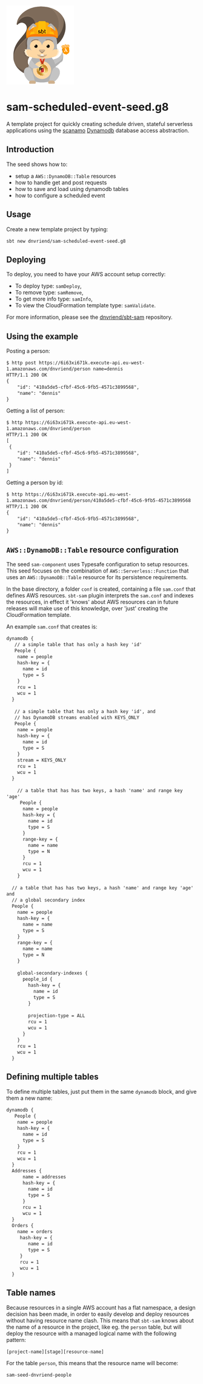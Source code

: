 ![Logo image](img/sbtscalasamlogo_small.png)

# sam-scheduled-event-seed.g8
A template project for quickly creating schedule driven, stateful serverless applications using the [scanamo](https://github.com/scanamo/scanamo) [Dynamodb](https://aws.amazon.com/dynamodb/) database access abstraction.

## Introduction
The seed shows how to:

- setup a `AWS::DynamoDB::Table` resources
- how to handle get and post requests
- how to save and load using dynamodb tables
- how to configure a scheduled event

## Usage
Create a new template project by typing:

```
sbt new dnvriend/sam-scheduled-event-seed.g8
```

## Deploying
To deploy, you need to have your AWS account setup correctly:

- To deploy type: `samDeploy`,
- To remove type: `samRemove`,
- To get more info type: `samInfo`,
- To view the CloudFormation template type: `samValidate`.

For more information, please see the [dnvriend/sbt-sam](https://github.com/dnvriend/sbt-sam) repository.

## Using the example
Posting a person:

```
$ http post https://6i63xi671k.execute-api.eu-west-1.amazonaws.com/dnvriend/person name=dennis
HTTP/1.1 200 OK
{
    "id": "410a5de5-cfbf-45c6-9fb5-4571c3899568",
    "name": "dennis"
}
```

Getting a list of person:

```
$ http https://6i63xi671k.execute-api.eu-west-1.amazonaws.com/dnvriend/person
HTTP/1.1 200 OK
[
 {
    "id": "410a5de5-cfbf-45c6-9fb5-4571c3899568",
    "name": "dennis"
 }
]
```

Getting a person by id:

```
$ http https://6i63xi671k.execute-api.eu-west-1.amazonaws.com/dnvriend/person/410a5de5-cfbf-45c6-9fb5-4571c3899568
HTTP/1.1 200 OK
{
    "id": "410a5de5-cfbf-45c6-9fb5-4571c3899568",
    "name": "dennis"
}
```

## `AWS::DynamoDB::Table` resource configuration
The seed `sam-component` uses Typesafe configuration to setup resources. This seed focuses on the combination
of `AWS::Serverless::Function` that uses an `AWS::DynamoDB::Table` resource for its persistence requirements.

In the base directory, a folder `conf` is created, containing a file `sam.conf` that defines AWS resources.
`sbt-sam` plugin interprets the `sam.conf` and indexes the resources, in effect it 'knows' about AWS resources can 
in future releases will make use of this knowledge, over 'just' creating the CloudFormation template.

An example `sam.conf` that creates is:

```
dynamodb {
   // a simple table that has only a hash key 'id'
   People {
    name = people
    hash-key = {
      name = id
      type = S
    }
    rcu = 1
    wcu = 1
  }
  
   // a simple table that has only a hash key 'id', and 
   // has DynamoDB streams enabled with KEYS_ONLY
   People {
    name = people
    hash-key = {
      name = id
      type = S
    }
    stream = KEYS_ONLY
    rcu = 1
    wcu = 1
  }
  
    // a table that has has two keys, a hash 'name' and range key 'age' 
     People {
      name = people
      hash-key = {
        name = id
        type = S
      }
      range-key = {
        name = name
        type = N
      }
      rcu = 1
      wcu = 1
    }
    
  // a table that has has two keys, a hash 'name' and range key 'age' and
  // a global secondary index 
  People {
    name = people
    hash-key = {
      name = name
      type = S
    }
    range-key = {
      name = name
      type = N
    }

    global-secondary-indexes {
      people_id {
        hash-key = {
          name = id
          type = S
        }

        projection-type = ALL
        rcu = 1
        wcu = 1
      }
    }
    rcu = 1
    wcu = 1
  }
``` 

## Defining multiple tables
To define multiple tables, just put them in the same `dynamodb` block, and give them a new name:

```
dynamodb {
   People {
    name = people
    hash-key = {
      name = id
      type = S
    }
    rcu = 1
    wcu = 1
  }
  Addresses {
      name = addresses
      hash-key = {
        name = id
        type = S
      }
      rcu = 1
      wcu = 1
  }
  Orders {
    name = orders
     hash-key = {
        name = id
        type = S
     }
     rcu = 1
     wcu = 1
  }
```

## Table names
Because resources in a single AWS account has a flat namespace, a design decision has been made, in order to easily develop and
deploy resources without having resource name clash. This means that `sbt-sam` knows about the name of a resource in the project,
like eg. the `person` table, but will deploy the resource with a managed logical name with the following pattern:

```
[project-name][stage][resource-name]
```

For the table `person`, this means that the resource name will become:

```
sam-seed-dnvriend-people
```
